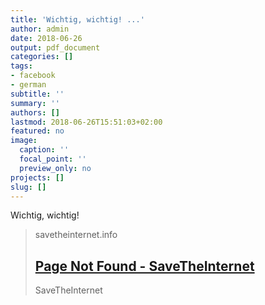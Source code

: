 ```yaml
---
title: 'Wichtig, wichtig! ...'
author: admin
date: 2018-06-26
output: pdf_document
categories: []
tags:
- facebook
- german
subtitle: ''
summary: ''
authors: []
lastmod: 2018-06-26T15:51:03+02:00
featured: no
image:
  caption: ''
  focal_point: ''
  preview_only: no
projects: []
slug: []
---
```

Wichtig, wichtig!
> savetheinternet.info
> ## [Page Not Found - SaveTheInternet](https://savetheinternet.info/de_DE)
>
>SaveTheInternet

